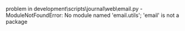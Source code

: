 problem in development\scripts\journal\web\email.py - ModuleNotFoundError: No module named 'email.utils'; 'email' is not a package
